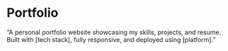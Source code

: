 # Portfolio
“A personal portfolio website showcasing my skills, projects, and resume. Built with [tech stack], fully responsive, and deployed using [platform].”
